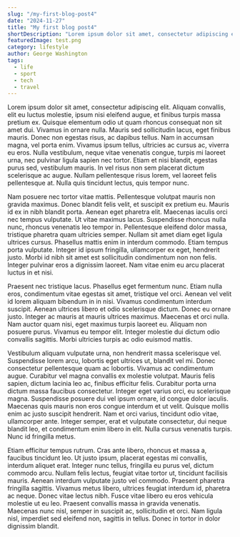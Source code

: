 ```yaml
---
slug: "/my-first-blog-post4"
date: "2024-11-27"
title: "My first blog post4"
shortDescription: "Lorem ipsum dolor sit amet, consectetur adipiscing elit. Aliquam convallis, elit eu luctus molestie"
featuredImage: test.png
category: lifestyle
author: George Washington
tags: 
  - life
  - sport
  - tech
  - travel
---
```


Lorem ipsum dolor sit amet, consectetur adipiscing elit. Aliquam convallis, elit eu luctus molestie, ipsum nisi eleifend augue, et finibus turpis massa pretium ex. Quisque elementum odio ut quam rhoncus consequat non sit amet dui. Vivamus in ornare nulla. Mauris sed sollicitudin lacus, eget finibus mauris. Donec non egestas risus, ac dapibus tellus. Nam in accumsan magna, vel porta enim. Vivamus ipsum tellus, ultricies ac cursus ac, viverra eu eros. Nulla vestibulum, neque vitae venenatis congue, turpis mi laoreet urna, nec pulvinar ligula sapien nec tortor. Etiam et nisi blandit, egestas purus sed, vestibulum mauris. In vel risus non sem placerat dictum scelerisque ac augue. Nullam pellentesque risus lorem, vel laoreet felis pellentesque at. Nulla quis tincidunt lectus, quis tempor nunc.

Nam posuere nec tortor vitae mattis. Pellentesque volutpat mauris non gravida maximus. Donec blandit felis velit, et suscipit ex pretium eu. Mauris id ex in nibh blandit porta. Aenean eget pharetra elit. Maecenas iaculis orci nec tempus vulputate. Ut vitae maximus lacus. Suspendisse rhoncus nulla nunc, rhoncus venenatis leo tempor in. Pellentesque eleifend dolor massa, tristique pharetra quam ultricies semper. Nullam sit amet diam eget ligula ultrices cursus. Phasellus mattis enim in interdum commodo. Etiam tempus porta vulputate. Integer id ipsum fringilla, ullamcorper ex eget, hendrerit justo. Morbi id nibh sit amet est sollicitudin condimentum non non felis. Integer pulvinar eros a dignissim laoreet. Nam vitae enim eu arcu placerat luctus in et nisi.

Praesent nec tristique lacus. Phasellus eget fermentum nunc. Etiam nulla eros, condimentum vitae egestas sit amet, tristique vel orci. Aenean vel velit id lorem aliquam bibendum in in nisi. Vivamus condimentum interdum suscipit. Aenean ultrices libero et odio scelerisque dictum. Donec eu ornare justo. Integer ac mauris at mauris ultrices maximus. Maecenas et orci nulla. Nam auctor quam nisi, eget maximus turpis laoreet eu. Aliquam non posuere purus. Vivamus eu tempor elit. Integer molestie dui dictum odio convallis sagittis. Morbi ultricies turpis ac odio euismod mattis.

Vestibulum aliquam vulputate urna, non hendrerit massa scelerisque vel. Suspendisse lorem arcu, lobortis eget ultrices ut, blandit vel mi. Donec consectetur pellentesque quam ac lobortis. Vivamus ac condimentum augue. Curabitur vel magna convallis ex molestie volutpat. Mauris felis sapien, dictum lacinia leo ac, finibus efficitur felis. Curabitur porta urna dictum massa faucibus consectetur. Integer eget varius orci, eu scelerisque magna. Suspendisse posuere dui vel ipsum ornare, id congue dolor iaculis. Maecenas quis mauris non eros congue interdum et ut velit. Quisque mollis enim ac justo suscipit hendrerit. Nam et orci varius, tincidunt odio vitae, ullamcorper ante. Integer semper, erat et vulputate consectetur, dui neque blandit leo, et condimentum enim libero in elit. Nulla cursus venenatis turpis. Nunc id fringilla metus.

Etiam efficitur tempus rutrum. Cras ante libero, rhoncus et massa a, faucibus tincidunt leo. Ut justo ipsum, placerat egestas mi convallis, interdum aliquet erat. Integer nunc tellus, fringilla eu purus vel, dictum commodo arcu. Nullam felis lectus, feugiat vitae tortor ut, tincidunt facilisis mauris. Aenean interdum vulputate justo vel commodo. Praesent pharetra fringilla sagittis. Vivamus metus libero, ultrices feugiat interdum id, pharetra ac neque. Donec vitae lectus nibh. Fusce vitae libero eu eros vehicula molestie ut eu leo. Praesent convallis massa in gravida venenatis. Maecenas nunc nisl, semper in suscipit ac, sollicitudin et orci. Nam ligula nisl, imperdiet sed eleifend non, sagittis in tellus. Donec in tortor in dolor dignissim blandit.